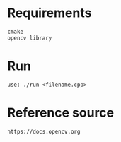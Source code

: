 # Requirements
   
    cmake
    opencv library

# Run

    use: ./run <filename.cpp>
	
# Reference source

    https://docs.opencv.org
